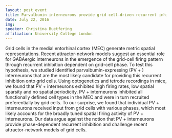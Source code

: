 ```yaml
---
layout: post_event
title: Parvalbumin interneurons provide grid cell–driven recurrent inhibition in the medial entorhinal cortex
date: July 22, 2016
img:
speaker: Christina Buetfering
affiliation: University College London
---
```

Grid cells in the medial entorhinal cortex (MEC) generate metric spatial representations. Recent attractor-network models suggest an essential role for GABAergic interneurons in the emergence of the grid-cell firing pattern through recurrent inhibition dependent on grid-cell phase. To test this hypothesis, we studied identified parvalbumin-expressing (PV + ) interneurons that are the most likely candidate for providing this recurrent inhibition onto grid cells. Using optogenetics and tetrode recordings in mice, we found that PV + interneurons exhibited high firing rates, low spatial sparsity and no spatial periodicity. PV + interneurons inhibited all functionally defined cell types in the MEC and were in turn recruited preferentially by grid cells. To our surprise, we found that individual PV + interneurons received input from grid cells with various phases, which most likely accounts for the broadly tuned spatial firing activity of PV + interneurons. Our data argue against the notion that PV + interneurons provide phase-dependent recurrent inhibition and challenge recent attractor-network models of grid cells.
